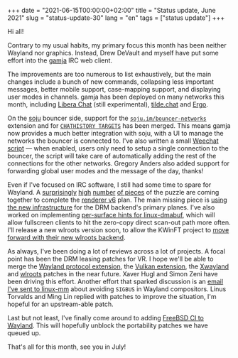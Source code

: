+++
date = "2021-06-15T00:00:00+02:00"
title = "Status update, June 2021"
slug = "status-update-30"
lang = "en"
tags = ["status update"]
+++

Hi all!

Contrary to my usual habits, my primary focus this month has been neither
Wayland nor graphics. Instead, Drew DeVault and myself have put some effort
into the [gamja] IRC web client.

The improvements are too numerous to list exhaustively, but the main changes
include a bunch of new commands, collapsing less important messages, better
mobile support, case-mapping support, and displaying user modes in channels.
gamja has been deployed on many networks this month, including
[Libera Chat][gamja-libera-chat] (still experimental),
[tilde.chat][gamja-tilde-chat] and [Ergo][gamja-ergo-chat].

On the [soju] bouncer side, support for the [`soju.im/bouncer-networks`][bouncer-networks]
extension and for [`CHATHISTORY TARGETS`][chathistory-targets] has been merged.
This means gamja now provides a much better integration with soju, with a UI to
manage the networks the bouncer is connected to. I've also written a small
[Weechat script] — when enabled, users only need to setup a single connection
to the bouncer, the script will take care of automatically adding the rest of
the connections for the other networks. Gregory Anders also added support for
forwarding global user modes and the message of the day, thanks!

Even if I've focused on IRC software, I still had some time to spare for
Wayland. A [surprisingly][wlr-2901] [high][wlr-2507] [number][wlr-2505]
[of pieces][wlr-2829] of the puzzle are coming together to complete the
[renderer v6] plan. The main missing piece is [using the new infrastructure][wlr-2903]
for the DRM backend's primary planes. I've also worked on implementing
[per-surface hints for linux-dmabuf][wlr-dmabuf-hints], which will allow
fullscreen clients to hit the zero-copy direct scan-out path more often.
I'll release a new wlroots version soon, to allow the KWinFT project to
[move forward with their new wlroots backend][kwinft-wlr].

As always, I've been doing a lot of reviews across a lot of projects. A focal
point has been the DRM leasing patches for VR. I hope we'll be able to merge
the [Wayland protocol extension][wl-drm-lease], the
[Vulkan extension][vk-drm-display], the [Xwayland][xwl-drm-lease] and
[wlroots][wlr-drm-lease] patches in the near future. Xaver Hugl and Simon Zeni
have been driving this effort. Another effort that sparked discussion is an
[email I've sent to linux-mm][linux-mm-query] about avoiding `SIGBUS` in
Wayland compositors. Linus Torvalds and Ming Lin replied with patches to
improve the situation, I'm hopeful for an upstream-able patch.

Last but not least, I've finally come around to adding
[FreeBSD CI to Wayland][wl-freebsd-ci]. This will hopefully unblock the
portability patches we have queued up.

That's all for this month, see you in July!

[gamja]: https://sr.ht/~emersion/gamja/
[soju]: https://soju.im
[gamja-libera-chat]: https://web.libera.chat/gamja/
[gamja-tilde-chat]: https://tilde.chat/gamja/
[gamja-ergo-chat]: https://ergo.chat/gamja/
[wayland-freebsd-ci]: https://gitlab.freedesktop.org/wayland/wayland/-/merge_requests/146
[bouncer-networks]: https://git.sr.ht/~emersion/soju/tree/master/item/doc/ext/bouncer-networks.md
[chathistory-targets]: https://github.com/ircv3/ircv3-specifications/pull/450
[Weechat script]: https://github.com/weechat/scripts/blob/master/python/soju.py
[renderer v6]: https://github.com/swaywm/wlroots/issues/1352
[wlr-2901]: https://github.com/swaywm/wlroots/pull/2901
[wlr-2507]: https://github.com/swaywm/wlroots/pull/2507
[wlr-2505]: https://github.com/swaywm/wlroots/pull/2505
[wlr-2829]: https://github.com/swaywm/wlroots/pull/2829
[wlr-2903]: https://github.com/swaywm/wlroots/pull/2903
[wlr-dmabuf-hints]: https://github.com/swaywm/wlroots/pull/1376
[kwinft-wlr]: https://gitlab.com/kwinft/kwinft/-/issues/137
[wl-drm-lease]: https://gitlab.freedesktop.org/wayland/wayland-protocols/-/merge_requests/67
[vk-drm-display]: https://github.com/KhronosGroup/Vulkan-Docs/pull/1529
[xwl-drm-lease]: https://gitlab.freedesktop.org/xorg/xserver/-/merge_requests/606
[wlr-drm-lease]: https://github.com/swaywm/wlroots/pull/2929
[linux-mm-query]: https://lore.kernel.org/linux-mm/vs1Us2sm4qmfvLOqNat0-r16GyfmWzqUzQ4KHbXJwEcjhzeoQ4sBTxx7QXDG9B6zk5AeT7FsNb3CSr94LaKy6Novh1fbbw8D_BBxYsbPLms=@emersion.fr/
[wl-freebsd-ci]: https://gitlab.freedesktop.org/wayland/wayland/-/merge_requests/146
